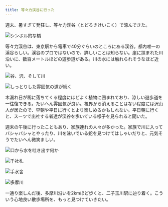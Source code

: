 ```yaml
---
title: 等々力渓谷に行った
---
```

週末、暑すぎて発狂し、等々力渓谷（とどろきけいこく）で涼んできた。

![](https://lh5.googleusercontent.com/Of_ngfnspH4L3tM8S1qYS9eOzhilBtwjRf5eMgrOPhzV-lz4-VB_V8804RFRuiv46j12jJqL5dGmzabA6Sbw12-bOXWTXYHtJn8s_D5KeNH_k1pB6D_bDfdRhviDBQBKB2ZOSnM-64TcE0YsKd8ovYZj7oRJr5znEtEN-f4gKPeRuKq3_lE3KrSRFhf-IQ "シンボル的な橋")

等々力渓谷は、東京駅から電車で40分ぐらいのところにある渓谷。都内唯一の渓谷らしい。渓谷のプロではないので、詳しいことは知らない。崖に挟まれた川沿いに、数百メートルほどの遊歩道がある。川の水には触れられそうなほど近い。

![](https://lh5.googleusercontent.com/VJdQUf1ngMGtpKC_PlSWbZF1xOe_7wUnPEUQUN3O2dCgwdVXfTPj3ofroQ4iqRFLUrO-dh9QqeZoOr4FtCklHJ-FD3rp3Yrwoo8HQTr3blRgD2jxugLKn4robI2StKrTc62geV5XQ9X5kXqjLXDU8WQOZ9ONyey5gRrQyFtuBKO1M7REbgvyh7OyC0ItRw "谷、沢、そして川")

![](https://lh6.googleusercontent.com/FJPQaNpB2UA4jPhWvID5RbV9kpg8mzNizujqNHdtCkiqpkSn2ryAvhYu3x9Sz_o6urhP8ZwqWuaNj8HQUA0j-H79O4QZPDCsOnhCkYhmFAULBM7QUzmi-pyPL1iaJ8I9OvV4Wi-5UNIhxTKNflQn1foe61HNo6G6B6jieWYK6351S1l9XYp3EnGvPdrBXQ "しっとりした雰囲気の道が続く")

木漏れ日が稀に落ちてくる程度にほどよく植物に囲まれており、涼しい遊歩道を一往復できる。たいへん雰囲気が良い。視界から消えることはない程度には沢山人が居たので、早朝や平日に行くとより楽しめるかもしれない。平日朝に行くと、スーツで出社する者達が渓谷を歩いている様子を見られると聞いた。

週末の午後に行ったこともあり、家族連れの人々が多かった。家族で川に入ってバシャバシャとやったり、川を泳いでいる蛇を見つけてはしゃいだりと、元気そうでたいへん微笑ましい。

![](https://lh4.googleusercontent.com/gHSiBxzOIab3zJrxIYyD2NZDvP4hO2QgZW7tuLhfsoojLuGZ4YxjTJOEKVt0txQ85gq7RkVwwGjegU-EERJi3TFL_8GQMd78g53CD821IC55nSf1KZvdfCPYS30uvY-5KatIS1_EQuBvYCtAbhTQQdohbtXqo8eKa0pMzCmx7Ikg1HC8rpryRPalaSO3AA "口から水を吐き出す何か")

![](https://lh6.googleusercontent.com/Yw4P1X8Hn21EPw2f0bs577hdaxx0ToVKyMbHTX6EP9-C83VquOK9WdB0h_fwqESGDeMdiQpxvHbBaWLQ16zFizmc2uYWwSmu-_agyTFWCbJfy_rpHGIHcxvs8uF1CUkOGyi1KVLtgR1jWDigRSMUiDja7hKgGhjlRZ0Jktp3INk4WAY3UcnPrcdEPzsXrg "千社札")

![](https://lh4.googleusercontent.com/LgkHL4S_VAjiyohiZHRZniqojrjzEQWQkNa0qAa87Rx9oafDzvsFiZ2mTT2h2-7GZ8A73l-rfTtsGkzgvZ3FG8p33GEKfCMV21YnY3Orm9Fn29I8LFUDc8RFHAuEtE5nzjK3lMN44KX-A4-WFwcTSoHHVMoBP3amtQQdhuGbRIEiYVhDqKLNhmXp5moOkA "手水舎")

![](https://lh3.googleusercontent.com/7ewaBA7niFbS00Q3e8UOc9V_X_apz1OIouk0x5IUz3iW-b7KdGMyH3sCL0m6slmefXjM-BH1QlT0GpcctO1zoldZwNi-KzRRmD2UkcRYi4BATloBfF2q0lx0to7AGP1T9IQvMs8ZEbnaK5Iep2J-cMDaCaflmmi25IrLXOJSj7IkLMQjrCOQs6FYQJyZNQ "多摩川")

一通り楽しんだ後、多摩川沿いを2kmほど歩くと、二子玉川駅に辿り着く。こういう心地良い散歩場所を、もっと見つけていきたい。
